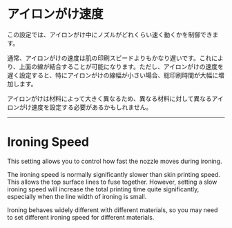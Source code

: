 アイロンがけ速度
====
この設定では、アイロンがけ中にノズルがどれくらい速く動くかを制御できます。

通常、アイロンがけの速度は肌の印刷スピードよりもかなり遅いです。これにより、上面の線が結合することが可能になります。ただし、アイロンがけの速度を遅く設定すると、特にアイロンがけの線幅が小さい場合、総印刷時間が大幅に増加します。

アイロンがけは材料によって大きく異なるため、異なる材料に対して異なるアイロンがけ速度を設定する必要があるかもしれません。

---

Ironing Speed
====
This setting allows you to control how fast the nozzle moves during ironing.

The ironing speed is normally significantly slower than skin printing speed. This allows the top surface lines to fuse together. However, setting a slow ironing speed will increase the total printing time quite significantly, especially when the line width of ironing is small.

Ironing behaves widely different with different materials, so you may need to set different ironing speed for different materials.